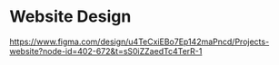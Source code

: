 # Website Design 
https://www.figma.com/design/u4TeCxiEBo7Ep142maPncd/Projects-website?node-id=402-672&t=sS0iZZaedTc4TerR-1

